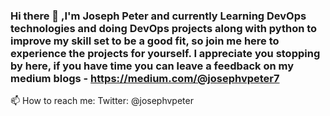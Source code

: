 ### Hi there 👋 ,I'm Joseph Peter and currently Learning DevOps technologies and doing DevOps projects along with python to improve my skill set to be a good fit, so join me here to experience the projects for yourself. I appreciate you stopping by here, if you have time you can leave a feedback on my medium blogs - https://medium.com/@josephvpeter7
📫 How to reach me: Twitter: @josephvpeter

<!--
**joey1089/joey1089** is a ✨ _special_ ✨ repository because its `README.md` (this file) appears on your GitHub profile.

Here are some ideas to get you started:

- 🔭 I’m currently working on python language 
- 🌱 I’m currently learning DevOps related technologies
- 👯 I’m looking to collaborate on ...
- 🤔 I’m looking for help with ...
- 💬 Ask me about ...
- 📫 How to reach me: ...
- 😄 Pronouns: ...
- ⚡ Fun fact: ...
-->
